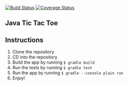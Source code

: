 [![Build Status](https://travis-ci.org/pelensky/JavaTTT.svg?branch=master)](https://travis-ci.org/pelensky/JavaTTT)
[![Coverage Status](https://coveralls.io/repos/github/pelensky/JavaTTT/badge.svg?branch=master)](https://coveralls.io/github/pelensky/JavaTTT?branch=master)

## Java Tic Tac Toe 

## Instructions
1. Clone the repository
2. CD into the repository
3. Build the app by running `$ gradle build`
4. Run the tests by running `$ gradle test`
4. Run the app by running `$ gradle --console plain run`
5. Enjoy!
